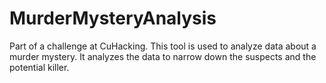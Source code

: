 # MurderMysteryAnalysis
Part of a challenge at CuHacking. This tool is used to analyze data about a murder mystery. It analyzes the data to narrow down the suspects and the potential killer. 
